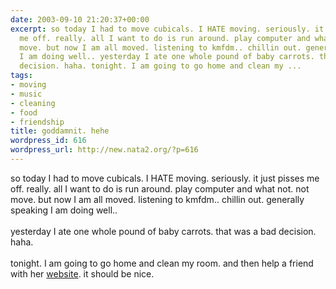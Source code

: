 ```yaml
---
date: 2003-09-10 21:20:37+00:00
excerpt: so today I had to move cubicals. I HATE moving. seriously. it just pisses
  me off. really. all I want to do is run around. play computer and what not. not
  move. but now I am all moved. listening to kmfdm.. chillin out. generally speaking
  I am doing well.. yesterday I ate one whole pound of baby carrots. that was a bad
  decision. haha. tonight. I am going to go home and clean my ...
tags:
- moving
- music
- cleaning
- food
- friendship
title: goddamnit. hehe
wordpress_id: 616
wordpress_url: http://new.nata2.org/?p=616
---
```


so today I had to move cubicals. I HATE moving. seriously. it just pisses me off. really. all I want to do is run around. play computer and what not. not move. but now I am all moved. listening to kmfdm.. chillin out. generally speaking I am doing well.. <br/><br/>yesterday I ate one whole pound of baby carrots. that was a bad decision. haha. <br/><br/>tonight. I am going to go home and clean my room. and then help a friend with her <a href="http://www.swampsugar.net">website</a>. it should be nice.